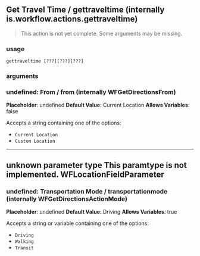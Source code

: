 
## Get Travel Time / gettraveltime (internally is.workflow.actions.gettraveltime)

> This action is not yet complete. Some arguments may be missing.

### usage
`gettraveltime [???][???][???]`

### arguments
### undefined: From / from (internally WFGetDirectionsFrom)
**Placeholder**: undefined
**Default Value**: Current Location
**Allows Variables**: false


Accepts a string 
containing one of the options:

- `Current Location`
- `Custom Location`
---
unknown parameter type This paramtype is not implemented. WFLocationFieldParameter
---
### undefined: Transportation Mode / transportationmode (internally WFGetDirectionsActionMode)
**Placeholder**: undefined
**Default Value**: Driving
**Allows Variables**: true


Accepts a string 
or variable
containing one of the options:

- `Driving`
- `Walking`
- `Transit`
